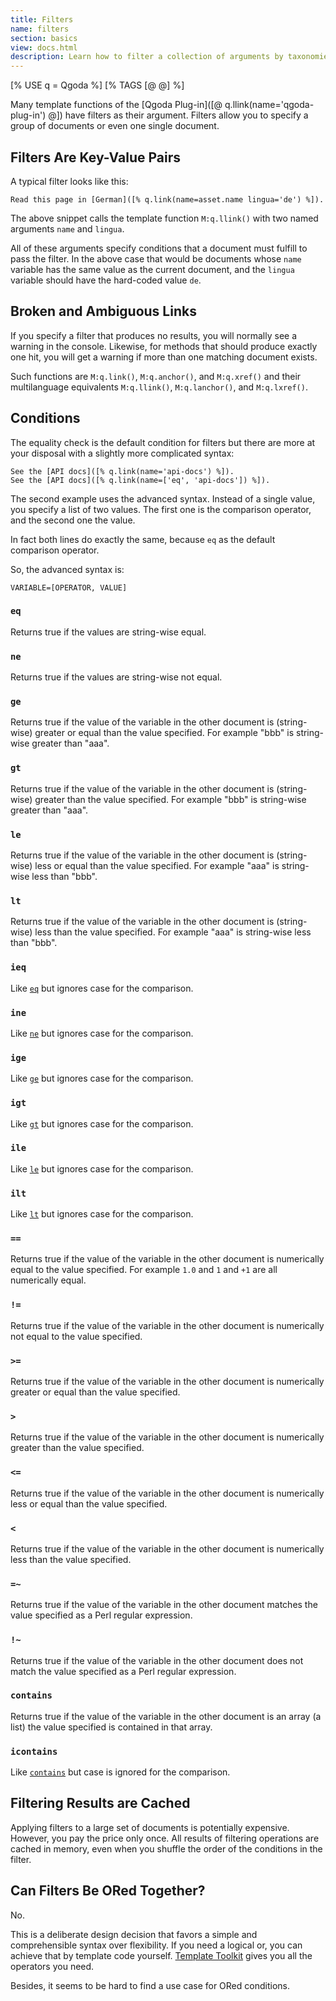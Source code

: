 ```yaml
---
title: Filters
name: filters
section: basics
view: docs.html
description: Learn how to filter a collection of arguments by taxonomies respectively document variables.
---
```

<!--qgoda-no-xgettext-->
[% USE q = Qgoda %]
[% TAGS [@ @] %]
<!--/qgoda-no-xgettext-->

Many template functions of the
[Qgoda Plug-in]([@ q.llink(name='qgoda-plug-in') @]) have filters as their
argument. Filters allow you to specify a group of documents or even one
single document.

<qgoda-toc />

## Filters Are Key-Value Pairs

A typical filter looks like this:

```tt2
Read this page in [German]([% q.link(name=asset.name lingua='de') %]). 
```

The above snippet calls the template function `M:q.llink()` with two named
arguments `name` and `lingua`.

All of these arguments specify conditions that a document must fulfill to
pass the filter.  In the above case that would be documents whose `name`
variable has the same value as the current document, and the `lingua`
variable should have the hard-coded value `de`.

## Broken and Ambiguous Links

If you specify a filter that produces no results, you will normally see a warning
in the console. Likewise, for methods that should produce exactly one hit,
you will get a warning if more than one matching document exists.

Such functions are `M:q.link()`, `M:q.anchor()`, and `M:q.xref()` and their
multilanguage equivalents `M:q.llink()`, `M:q.lanchor()`, and `M:q.lxref()`.

## Conditions

The equality check is the default condition for filters but there are more
at your disposal with a slightly more complicated syntax:

```tt2
See the [API docs]([% q.link(name='api-docs') %]).
See the [API docs]([% q.link(name=['eq', 'api-docs']) %]).
```

The second example uses the advanced syntax. Instead of a single value,
you specify a list of two values.  The first one is the comparison operator,
and the second one the value.

In fact both lines do exactly the same, because `eq` as the default
comparison operator.

So, the advanced syntax is:

```tt2
VARIABLE=[OPERATOR, VALUE]
```

<!--qgoda-no-xgettext-->
### `eq`
<!--/qgoda-no-xgettext-->

Returns true if the values are string-wise equal.

<!--qgoda-no-xgettext-->
### `ne`
<!--/qgoda-no-xgettext-->

Returns true if the values are string-wise not equal.

<!--qgoda-no-xgettext-->
### `ge`
<!--/qgoda-no-xgettext-->

Returns true if the value of the variable in the other document is (string-wise) greater or equal than the value specified. For example "bbb" is string-wise greater than "aaa".

<!--qgoda-no-xgettext-->
### `gt`
<!--/qgoda-no-xgettext-->

Returns true if the value of the variable in the other document is (string-wise) greater than the value specified. For example "bbb" is string-wise greater than "aaa".

<!--qgoda-no-xgettext-->
### `le`
<!--/qgoda-no-xgettext-->

Returns true if the value of the variable in the other document is (string-wise) less or equal than the value specified. For example "aaa" is string-wise less than "bbb".

<!--qgoda-no-xgettext-->
### `lt`
<!--/qgoda-no-xgettext-->

Returns true if the value of the variable in the other document is (string-wise) less than the value specified. For example "aaa" is string-wise less than "bbb".

 <!--qgoda-no-xgettext-->
### `ieq`
<!--/qgoda-no-xgettext-->

Like [`eq`](#eq) but ignores case for the comparison.

<!--qgoda-no-xgettext-->
### `ine`
<!--/qgoda-no-xgettext-->

Like [`ne`](#ne) but ignores case for the comparison.

<!--qgoda-no-xgettext-->
### `ige`
<!--/qgoda-no-xgettext-->

Like [`ge`](#ge) but ignores case for the comparison.

<!--qgoda-no-xgettext-->
### `igt`
<!--/qgoda-no-xgettext-->

Like [`gt`](#gt) but ignores case for the comparison.

<!--qgoda-no-xgettext-->
### `ile`
<!--/qgoda-no-xgettext-->

Like [`le`](#le) but ignores case for the comparison.

<!--qgoda-no-xgettext-->
### `ilt`
<!--/qgoda-no-xgettext-->

Like [`lt`](#lt) but ignores case for the comparison.

<!--qgoda-no-xgettext-->
### `==`
<!--/qgoda-no-xgettext-->

Returns true if the value of the variable in the other document is numerically equal to the value specified.
For example `1.0` and `1` and `+1` are all numerically equal.

<!--qgoda-no-xgettext-->
### `!=`
<!--/qgoda-no-xgettext-->

Returns true if the value of the variable in the other document is numerically not equal to the value specified.

<!--qgoda-no-xgettext-->
### `>=`
<!--/qgoda-no-xgettext-->

Returns true if the value of the variable in the other document is numerically greater or equal than the value specified.

<!--qgoda-no-xgettext-->
### `>`
<!--/qgoda-no-xgettext-->

Returns true if the value of the variable in the other document is numerically greater than the value specified.

<!--qgoda-no-xgettext-->
### `<=`
<!--/qgoda-no-xgettext-->

Returns true if the value of the variable in the other document is numerically less or equal than the value specified.

<!--qgoda-no-xgettext-->
### `<`
<!--/qgoda-no-xgettext-->

Returns true if the value of the variable in the other document is numerically less than the value specified.

<!--qgoda-no-xgettext-->
### `=~`
<!--/qgoda-no-xgettext-->

Returns true if the value of the variable in the other document matches the value specified as a Perl regular expression.

<!--qgoda-no-xgettext-->
### `!~`
<!--/qgoda-no-xgettext-->

Returns true if the value of the variable in the other document does not match the value specified as a Perl regular expression.

<!--qgoda-no-xgettext-->
### `contains`
<!--/qgoda-no-xgettext-->

Returns true if the value of the variable in the other document is an array (a list) the value specified is contained in that array.

<!--qgoda-no-xgettext-->
### `icontains`
<!--/qgoda-no-xgettext-->

Like [`contains`](#contains) but case is ignored for the comparison.

## Filtering Results are Cached

Applying filters to a large set of documents is potentially expensive. However,
you pay the price only once. All results of filtering operations are cached
in memory, even when you shuffle the order of the conditions in the filter.

## Can Filters Be ORed Together?

No.

This is a deliberate design decision that favors a simple and comprehensible
syntax over flexibility. If you need a logical or, you can achieve that by template code
yourself. [Template Toolkit](http://www.template-toolkit.org/) gives you all
the operators you need.

Besides, it seems to be hard to find a use case for ORed conditions.
